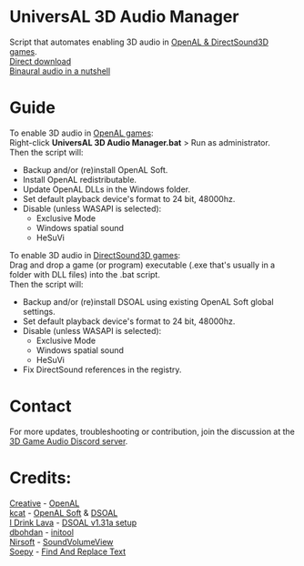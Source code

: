 # UniversAL 3D Audio Manager
 Script that automates enabling 3D audio in [OpenAL & DirectSound3D games](https://airtable.com/shrYxQRtC15KgpEo0/tblNOTdmp5nHXfFGU).  
[Direct download](https://kutt.it/U3DAMDirectDownload)  
[Binaural audio in a nutshell](https://kutt.it/binaural)

# Guide
To enable 3D audio in [OpenAL games](https://airtable.com/shr1cvMcBqudWtjuP):  
Right-click **UniversAL 3D Audio Manager.bat** > Run as administrator.  
Then the script will:
- Backup and/or (re)install OpenAL Soft.
- Install OpenAL redistributable.
- Update OpenAL DLLs in the Windows folder.
- Set default playback device's format to 24 bit, 48000hz.
- Disable (unless WASAPI is selected):
    - Exclusive Mode
    - Windows spatial sound
    - HeSuVi  

To enable 3D audio in [DirectSound3D games](https://airtable.com/shrX9CnU32R6V1AHw):  
Drag and drop a game (or program) executable (.exe that's usually in a folder with DLL files) into the .bat script.  
Then the script will:
- Backup and/or (re)install DSOAL using existing OpenAL Soft global settings.
- Set default playback device's format to 24 bit, 48000hz.
- Disable (unless WASAPI is selected):
    - Exclusive Mode
    - Windows spatial sound
    - HeSuVi
- Fix DirectSound references in the registry.  

# Contact
For more updates, troubleshooting or contribution, join the discussion at the [3D Game Audio Discord server](https://kutt.it/U3DAMChat).  

# Credits:  
[Creative](https://en.wikipedia.org/wiki/Aureal_Semiconductor#History) - [OpenAL](https://openal.org/)  
[kcat](https://github.com/kcat) - [OpenAL Soft](https://github.com/kcat/openal-soft) & [DSOAL](https://github.com/kcat/dsoal)  
[I Drink Lava](https://www.youtube.com/channel/UCGrS-9TNYTo-gp3pjrA6VDg) - [DSOAL v1.31a setup](https://www.nexusmods.com/newvegas/mods/65094)  
[dbohdan](https://github.com/dbohdan) - [initool](https://github.com/dbohdan/initool)  
[Nirsoft](https://www.nirsoft.net/) - [SoundVolumeView](https://www.nirsoft.net/utils/sound_volume_view.html)  
[Soepy](https://sourceforge.net/u/soepy/) - [Find And Replace Text](https://sourceforge.net/projects/fart-it/)  
